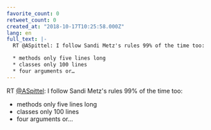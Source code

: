 ```yaml
---
favorite_count: 0
retweet_count: 0
created_at: "2018-10-17T10:25:58.000Z"
lang: en
full_text: |-
  RT @ASpittel: I follow Sandi Metz's rules 99% of the time too:

  * methods only five lines long
  * classes only 100 lines
  * four arguments or…
---
```


RT [@ASpittel](https://twitter.com/ASpittel): I follow Sandi Metz's rules 99% of
the time too:

- methods only five lines long
- classes only 100 lines
- four arguments or…
